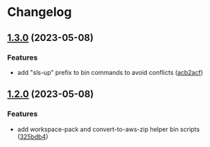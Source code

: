 # Changelog

## [1.3.0](https://github.com/asd-xiv/serverless-universal-packer/compare/v1.2.0...v1.3.0) (2023-05-08)

### Features

* add "sls-up" prefix to bin commands to avoid conflicts ([acb2acf](https://github.com/asd-xiv/serverless-universal-packer/commit/acb2acfe084e97aa52477afc8d00345d9fc9fa9d))

## [1.2.0](https://github.com/asd-xiv/serverless-universal-packer/compare/v1.1.0...v1.2.0) (2023-05-08)

### Features

* add workspace-pack and convert-to-aws-zip helper bin scripts ([325bdb4](https://github.com/asd-xiv/serverless-universal-packer/commit/325bdb47ebbc70a698edbe635865f31c93d7ebe1))
